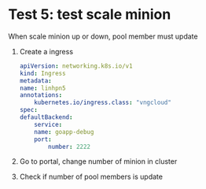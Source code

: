 # Test 5: test scale minion

When scale minion up or down, pool member must update

1. Create a ingress

    ```yaml
    apiVersion: networking.k8s.io/v1
    kind: Ingress
    metadata:
    name: linhpn5
    annotations:
        kubernetes.io/ingress.class: "vngcloud"
    spec:
    defaultBackend:
        service:
        name: goapp-debug
        port:
            number: 2222
    ```

2. Go to portal, change number of minion in cluster

3. Check if number of pool members is update
